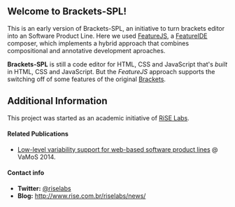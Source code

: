 Welcome to Brackets-SPL! 
-------------------

This is an early version of Brackets-SPL, an initiative to turn brackets editor into an Software Product Line. Here we used  [FeatureJS](http://doi.acm.org/10.1145/2556624.2556637), a [FeatureIDE](http://wwwiti.cs.uni-magdeburg.de/iti_db/research/featureide/) composer, which implements a hybrid approach that combines compositional and annotative development aproaches.

**Brackets-SPL** is still a code editor for HTML, CSS and JavaScript that's *built* in HTML, CSS and JavaScript. But the *FeatureJS* approach supports the switching off of some features of the original [Brackets](http://brackets.io/).



Additional Information
----------------------------------------------

This project was started as an academic initiative of [RiSE Labs](http://www.rise.com.br). 

#### Related Publications
* [Low-level variability support for web-based software product lines](http://doi.acm.org/10.1145/2556624.2556637) @ VaMoS 2014.


#### Contact info

* **Twitter:** [@riselabs](https://twitter.com/RiSE_Labs)
* **Blog:** http://www.rise.com.br/riselabs/news/
